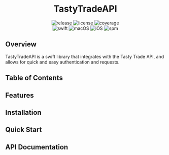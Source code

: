 <h1 align="center">TastyTradeAPI</h1>

<p align="center">
    <img src="https://img.shields.io/github/v/release/klou23/TastyTradeAPI" alt="release"/>
    <img src="https://img.shields.io/github/license/klou23/TastyTradeAPI" alt="license"/>
    <img src="https://img.shields.io/badge/coverage-94%25-brightgreen" alt="coverage"/>
    <br>
    <img src="https://img.shields.io/badge/Swift-5.5+-orange" alt="swift"/>
    <img src="https://img.shields.io/badge/macOS-13.0+-blue" alt="macOS"/>
    <img src="https://img.shields.io/badge/iOS-15.0+-blue" alt="iOS">
    <img src="https://img.shields.io/badge/Swift%20Package%20Manager-compatible-brightgreen" alt="spm"/>
</p>

## Overview

TastyTradeAPI is a swift library that integrates with the Tasty Trade API, and allows for quick
and easy authentication and requests.

## Table of Contents

## Features

## Installation

## Quick Start

## API Documentation
